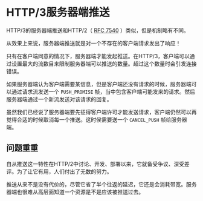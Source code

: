 # HTTP/3服务器端推送

HTTP/3的服务器端推送和HTTP/2（ [RFC 7540](https://httpwg.org/specs/rfc7540.html) ）类似，但是机制略有不同。

从效果上来说，服务器端推送就是对一个不存在的客户端请求发出了响应！

只有在客户端同意的情况下，服务器端才能发起推送。在HTTP/3，客户端可以通过设置最大的流数目来限制服务器端可以推送的数量。超过这个数量时会引发连接错误。

如果服务器端认为客户端需要某信息，但是客户端还没有请求的时候，服务器端可以通过请求流发送一个 `PUSH_PROMISE` 帧，当中包含客户端可能发来的请求。然后服务器端通过一个新流发送对该请求的回复。

虽然我们已经说了服务器端要先征得客户端许可才能发送请求，客户端仍然可以再觉得合适的时候取消每一个推送。这时侯需要送一个 `CANCEL_PUSH` 帧给服务器端。

## 问题重重

自从推送这一特性在HTTP/2中讨论、开发、部署以来，它就备受争议、深受差评。为了让它有用，人们付出了无数的努力。

推送从来不是没有代价的，尽管它省了半个往返的延迟，它还是会消耗带宽。服务器端也很难从高层面知道一个资源是不是应该被推送过去。
